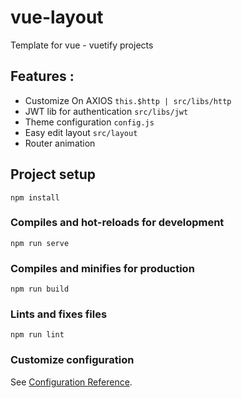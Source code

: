 # vue-layout
Template for vue - vuetify projects 

## Features :
  * Customize On AXIOS `this.$http | src/libs/http`
  * JWT lib for authentication `src/libs/jwt`
  * Theme configuration `config.js`
  * Easy edit layout `src/layout` 
  * Router animation
## Project setup
```
npm install
```

### Compiles and hot-reloads for development
```
npm run serve
```

### Compiles and minifies for production
```
npm run build
```

### Lints and fixes files
```
npm run lint
```

### Customize configuration
See [Configuration Reference](https://cli.vuejs.org/config/).

